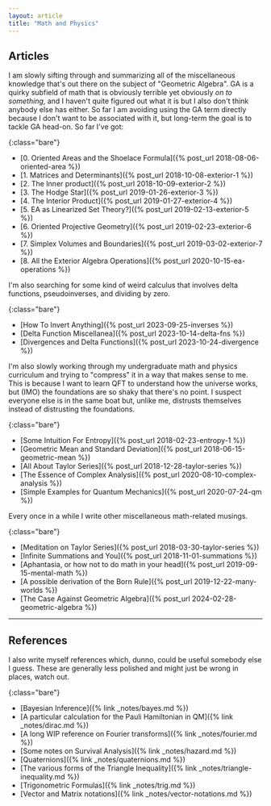 ```yaml
---
layout: article
title: "Math and Physics"
---
```


## Articles

I am slowly sifting through and summarizing all of the miscellaneous knowledge that's out there on the subject of "Geometric Algebra". GA is a quirky subfield of math that is obviously terrible yet obviously _on to something_, and I haven't quite figured out what it is but I also don't think anybody else has either. So far I am avoiding using the GA term directly because I don't want to be associated with it, but long-term the goal is to tackle GA head-on. So far I've got:

{:class="bare"}
* [0. Oriented Areas and the Shoelace Formula]({% post_url 2018-08-06-oriented-area %})
* [1. Matrices and Determinants]({% post_url 2018-10-08-exterior-1 %})
* [2. The Inner product]({% post_url 2018-10-09-exterior-2 %})
* [3. The Hodge Star]({% post_url 2019-01-26-exterior-3 %})
* [4. The Interior Product]({% post_url 2019-01-27-exterior-4 %})
* [5. EA as Linearized Set Theory?]({% post_url 2019-02-13-exterior-5 %})
* [6. Oriented Projective Geometry]({% post_url 2019-02-23-exterior-6 %})
* [7. Simplex Volumes and Boundaries]({% post_url 2019-03-02-exterior-7 %})
* [8. All the Exterior Algebra Operations]({% post_url 2020-10-15-ea-operations %})

I'm also searching for some kind of weird calculus that involves delta functions, pseudoinverses, and dividing by zero.

{:class="bare"}
* [How To Invert Anything]({% post_url 2023-09-25-inverses %})
* [Delta Function Miscellanea]({% post_url 2023-10-14-delta-fns %})
* [Divergences and Delta Functions]({% post_url 2023-10-24-divergence %})


I'm also slowly working through my undergraduate math and physics curriculum and trying to "compress" it in a way that makes sense to me. This is because I want to learn QFT to understand how the universe works, but (IMO) the foundations are so shaky that there's no point. I suspect everyone else is in the same boat but, unlike me, distrusts themselves instead of distrusting the foundations.

{:class="bare"}
* [Some Intuition For Entropy]({% post_url 2018-02-23-entropy-1 %})
* [Geometric Mean and Standard Deviation]({% post_url 2018-06-15-geometric-mean %})
* [All About Taylor Series]({% post_url 2018-12-28-taylor-series %})
* [The Essence of Complex Analysis]({% post_url 2020-08-10-complex-analysis %})
* [Simple Examples for Quantum Mechanics]({% post_url 2020-07-24-qm %})

Every once in a while I write other miscellaneous math-related musings.

{:class="bare"}
* [Meditation on Taylor Series]({% post_url 2018-03-30-taylor-series %})
* [Infinite Summations and You]({% post_url 2018-11-01-summations %})
* [Aphantasia, or how not to do math in your head]({% post_url 2019-09-15-mental-math %})
* [A possible derivation of the Born Rule]({% post_url 2019-12-22-many-worlds %})
* [The Case Against Geometric Algebra]({% post_url 2024-02-28-geometric-algebra %})


------------

## References

I also write myself references which, dunno, could be useful somebody else I guess. These are generally less polished and might just be wrong in places, watch out.

{:class="bare"}
* [Bayesian Inference]({% link _notes/bayes.md %})
* [A particular calculation for the Pauli Hamiltonian in QM]({% link _notes/dirac.md %})
* [A long WIP reference on Fourier transforms]({% link _notes/fourier.md %})
* [Some notes on Survival Analysis]({% link _notes/hazard.md %})
* [Quaternions]({% link _notes/quaternions.md %})
* [The various forms of the Triangle Inequality]({% link _notes/triangle-inequality.md %})
* [Trigonometric Formulas]({% link _notes/trig.md %})
* [Vector and Matrix notations]({% link _notes/vector-notations.md %})

